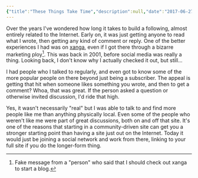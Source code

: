 ```yaml
---
{"title":"These Things Take Time","description":null,"date":"2017-06-27","tags":["writing","social","networks"],"dg-publish":true,"created":"2017-06-27T11:38:42","updated":"2025-08-09T22:46:15-04:00","permalink":"/output/write/2017/these-things-take-time/","dgPassFrontmatter":true,"noteIcon":"3"}
---
```



Over the years I've wondered how long it takes to build a following, almost entirely related to the Internet. Early on, it was just getting anyone to read what I wrote, then getting any kind of comment or reply. One of the better experiences I had was on [xanga](http://www.xanga.com/), even if I got there through a bizarre marketing ploy[^1]. This was back in 2001, before social media was really a thing. Looking back, I don't know why I actually checked it out, but still...

I had people who I talked to regularly, and even got to know some of the more popular people on there beyond just being a subscriber. The appeal is getting that hit when someone likes something you wrote, and then to get a comment? Whoa, that was great. If the person asked a question or otherwise invited discussion, I'd ride that high.

Yes, it wasn't necessarily "real" but I was able to talk to and find more people like me than anything physically local. Even some of the people who weren't like me were part of great discussions, both on and off that site. It's one of the reasons that starting in a community-driven site can get you a stronger starting point than having a site just out on the Internet. Today it would just be joining a social network and work from there, linking to your full site if you do the longer-form thing.

[^1]: Fake message from a "person" who said that I should check out xanga to start a blog.
